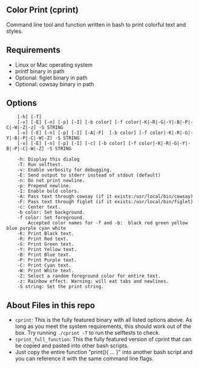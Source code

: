 ## Color Print (cprint) ##
Command line tool and function written in bash to print colorful text and styles.

## Requirements ##

+ Linux or Mac operating system
+ printf binary in path
+ Optional: figlet binary in path
+ Optional: cowsay binary in path

## Options ##
		[-h] [-T]
		[-v] [-E] [-n] [-p] [-I] [-b color] [-f color|-K|-R|-G|-Y|-B|-P|-C|-W|-Z|-z] -S STRING
		[-v] [-E] [-n] [-p] [-I] [-A|-F]  [-b color] [-f color|-K|-R|-G|-Y|-B|-P|-C|-W|-Z] -S STRING
		[-v] [-E] [-n] [-p] [-I] [-c] [-b color] [-f color|-K|-R|-G|-Y|-B|-P|-C|-W|-Z] -S STRING

		-h: Display this dialog
		-T: Run selftest.
		-v: Enable verbosity for debugging.
		-E: Send output to stderr instead of stdout (default)
		-n: Do not print newline.
		-p: Prepend newline.
		-I: Enable bold colors.
		-A: Pass text through cowsay (if it exists:/usr/local/bin/cowsay)
		-F: Pass text through figlet (if it exists:/usr/local/bin/figlet)
		-c: Center text.
		-b color: Set background.
		-f color: Set foreground.
			Accepted color names for -f and -b:  black red green yellow blue purple cyan white
		-K: Print Black text.
		-R: Print Red text.
		-G: Print Green text.
		-Y: Print Yellow text.
		-B: Print Blue text.
		-P: Print Purple text.
		-C: Print Cyan text.
		-W: Print White text.
		-Z: Select a random foreground color for entire text.
		-z: Rainbow effect. Warning: will eat tabs and newlines.
		-S string: Set the print string.

## About Files in this repo ##
+ `cprint`: This is the fully featured binary with all listed options above. As long as you meet the system requirements, this should work out of the box. Try running `./cprint -T` to run the selftests to check.
+ `cprint_full_function`: This the fully featured version of cprint that can be copied and pasted into other bash scripts.
+ Just copy the entire function "print(){ ... }" into another bash script and you can reference it with the same command line flags.
